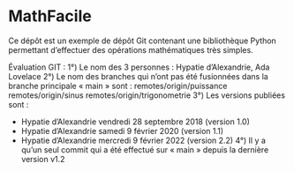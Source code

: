 # MathFacile

Ce dépôt est un exemple de dépôt Git contenant une bibliothèque Python
permettant d’effectuer des opérations mathématiques très simples.

Évaluation GIT :
1°) Le nom des 3 personnes : Hypatie d’Alexandrie, Ada Lovelace
2°) Le nom des branches qui n’ont pas été fusionnées dans la branche principale « main » sont :  remotes/origin/puissance
     remotes/origin/sinus
                           remotes/origin/trigonometrie
3°) Les versions publiées sont :
   - Hypatie d’Alexandrie vendredi 28 septembre 2018 (version 1.0)
   - Hypatie d’Alexandrie samedi 9 février 2020 (version 1.1)
   - Hypatie d’Alexandrie mercredi 9 février 2022 (version 2.2)
4°) Il y a qu’un seul commit qui a été effectué sur « main » depuis la dernière version v1.2
